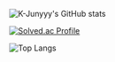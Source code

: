 ![K-Junyyy's GitHub stats](https://github-readme-stats.vercel.app/api?username=Yoon-HP&show_icons=true&theme=dark)

[![Solved.ac Profile](http://mazassumnida.wtf/api/generate_badge?boj=dkwjt001)](https://solved.ac/dkwjt001)

![Top Langs](https://github-readme-stats.vercel.app/api/top-langs/?username=Yoon-HP&layout=Demo&theme=tokyonight)
